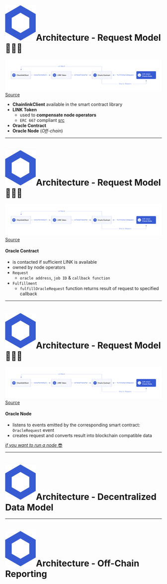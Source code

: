 # <span class="flex"> <img src="/chainlink-symbol-blue.svg" class="w-8 mr-4" />Architecture - Request Model 🙋🏻‍♂️</span>

<div class="container mx-auto flex flex-column justify-center">
    <div class="mb-4">
        <img src="/chainlink-request-model.png" class="h-auto w-400 rounded object-center"/>
        <a href="https://docs.chain.link/docs/architecture-request-model/" class="italic text-xs">Source</a>
    </div>
</div>

- **ChainlinkClient** available in the smart contract library
- **LINK Token**
  * used to **compensate node operators**
  * `ERC 667` compliant [src](https://github.com/ethereum/EIPs/issues/677)
- **Oracle Contract**
- **Oracle Node** (*Off-chain*)

<!-- 
- die smart contract library kann mittels npm, yarn, pnpm,... installiert werden
## `ERC 667`
- erlaubt Tokens an contracts geschickt zu werden
- triggered logic beim erhalt der tokens innerhalb einer Transaktion

-->

---

# <span class="flex"> <img src="/chainlink-symbol-blue.svg" class="w-8 mr-4" />Architecture - Request Model 🙋🏻‍♂️</span>

<div class="container mx-auto flex flex-column justify-center">
    <div class="mb-4">
        <img src="/chainlink-request-model.png" class="h-auto w-400 rounded object-center"/>
        <a href="https://docs.chain.link/docs/architecture-request-model/" class="italic text-xs">Source</a>
    </div>
</div>

#### **Oracle Contract**
- is contacted if sufficient LINK is available
- owned by node operators
- `Request`
  * `oracle address`, `job ID` & `callback function`
- `Fulfillment`
  * `fulfillOracleRequest` function returns result of request to specified callback

<!-- 
- oracle contract gehoert node operator
- callback function?
-->

---

# <span class="flex"> <img src="/chainlink-symbol-blue.svg" class="w-8 mr-4" />Architecture - Request Model 🙋🏻‍♂️</span>

<div class="container mx-auto flex flex-column justify-center">
    <div class="mb-4">
        <img src="/chainlink-request-model.png" class="h-auto w-400 rounded object-center"/>
        <a href="https://docs.chain.link/docs/architecture-request-model/" class="italic text-xs">Source</a>
    </div>
</div>

#### **Oracle Node**
- listens to events emitted by the corresponding smart contract: `OracleRequest` event
- creates request and converts result into blockchain compatible data

[*if you want to run a node* 😎](https://docs.chain.link/docs/running-a-chainlink-node/)

---

# <span class="flex"> <img src="/chainlink-symbol-blue.svg" class="w-8 mr-4" />Architecture - Decentralized Data Model</span>

---

# <span class="flex"> <img src="/chainlink-symbol-blue.svg" class="w-8 mr-4" />Architecture - Off-Chain Reporting</span>

